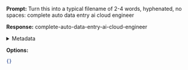 **Prompt:**
Turn this into a typical filename of  2-4 words, hyphenated, no spaces: complete auto data entry ai cloud engineer

**Response:**
complete-auto-data-entry-ai-cloud-engineer

<details><summary>Metadata</summary>

- Duration: 659 ms
- Datetime: 2024-01-13T20:34:22.185037
- Model: gpt-3.5-turbo-0613

</details>

**Options:**
```json
{}
```

